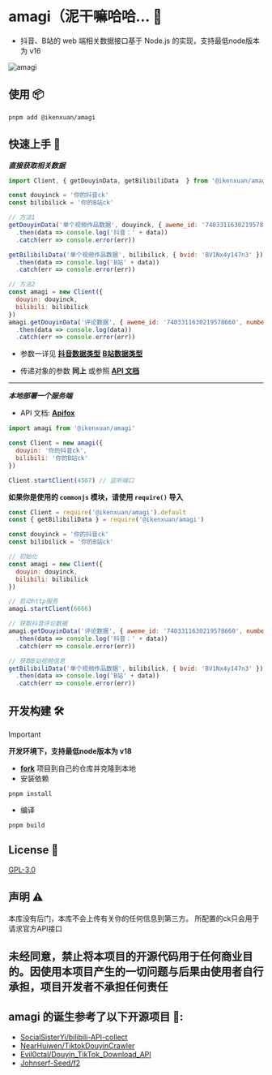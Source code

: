 # amagi（泥干嘛哈哈... 🎉

* 抖音、B站的 web 端相关数据接口基于 Node.js 的实现，支持最低node版本为 v16

![amagi](https://socialify.git.ci/ikenxuan/amagi/image?font=Source%20Code%20Pro&forks=1&issues=1&language=1&name=1&owner=1&pattern=Floating%20Cogs&pulls=1&stargazers=1&theme=Auto)


## 使用 📦
```
pnpm add @ikenxuan/amagi
```
## 快速上手 🚀

**_直接获取相关数据_**
```js
import Client, { getDouyinData, getBilibiliData  } from '@ikenxuan/amagi'

const douyinck = '你的抖音ck'
const bilibilick = '你的B站ck'

// 方法1
getDouyinData('单个视频作品数据', douyinck, { aweme_id: '7403311630219578660' })
  .then(data => console.log('抖音：' + data))
  .catch(err => console.error(err))

getBilibiliData('单个视频作品数据', bilibilick, { bvid: 'BV1Nx4y147n3' })
  .then(data => console.log('B站' + data))
  .catch(err => console.error(err))

// 方法2
const amagi = new Client({
  douyin: douyinck,
  bilibili: bilibilick
})
amagi.getDouyinData('评论数据', { aweme_id: '7403311630219578660', number: 25 })
  .then(data => console.log(data))
  .catch(err => console.error(err))
```

* 参数一详见 [**抖音数据类型**](./src/types/DouyinAPIParams.ts) [**B站数据类型**](./src/types/BilibiliAPIParams.ts)

* 传递对象的参数 **同上** 或参照 [**API 文档**](https://amagi.apifox.cn)

---

**_本地部署一个服务端_**
* API 文档: [**Apifox**](https://amagi.apifox.cn)

```js
import amagi from '@ikenxuan/amagi'

const Client = new amagi({
  douyin: '你的抖音ck',
  bilibili: '你的B站ck'
})

Client.startClient(4567) // 监听端口
```

**如果你是使用的 `commonjs` 模块，请使用 `require()` 导入**
```js
const Client = require('@ikenxuan/amagi').default
const { getBilibiliData } = require('@ikenxuan/amagi')

const douyinck = '你的抖音ck'
const bilibilick = '你的B站ck'

// 初始化
const amagi = new Client({
  douyin: douyinck,
  bilibili: bilibilick
})

// 启动http服务
amagi.startClient(6666)

// 获取抖音评论数据
amagi.getDouyinData('评论数据', { aweme_id: '7403311630219578660', number: 25 })
  .then(data => console.log('抖音：' + data))
  .catch(err => console.error(err))

// 获取B站视频信息
getBilibiliData('单个视频作品数据', bilibilick, { bvid: 'BV1Nx4y147n3' })
  .then(data => console.log('B站' + data))
  .catch(err => console.error(err))
```

## 开发构建 🛠️

> [!IMPORTANT]
> **开发环境下，支持最低node版本为 v18**

* [**fork**](https://github.com/ikenxuan/amagi/fork) 项目到自己的仓库并克隆到本地
* 安装依赖
```
pnpm install
```
* 编译
```
pnpm build
```

## License 📜
[GPL-3.0](https://github.com/ikenxuan/amagi/blob/main/LICENSE)

## 声明 ⚠️
本库没有后门，本库不会上传有关你的任何信息到第三方。
所配置的ck只会用于请求官方API接口

<h2>未经同意，禁止将本项目的开源代码用于任何商业目的。因使用本项目产生的一切问题与后果由使用者自行承担，项目开发者不承担任何责任</h2>

## amagi 的诞生参考了以下开源项目 🙏:
- [SocialSisterYi/bilibili-API-collect](https://github.com/SocialSisterYi/bilibili-API-collect)
- [NearHuiwen/TiktokDouyinCrawler](https://github.com/NearHuiwen/TiktokDouyinCrawler)
- [Evil0ctal/Douyin_TikTok_Download_API](https://github.com/Evil0ctal/Douyin_TikTok_Download_API)
- [Johnserf-Seed/f2](https://github.com/Johnserf-Seed/f2)